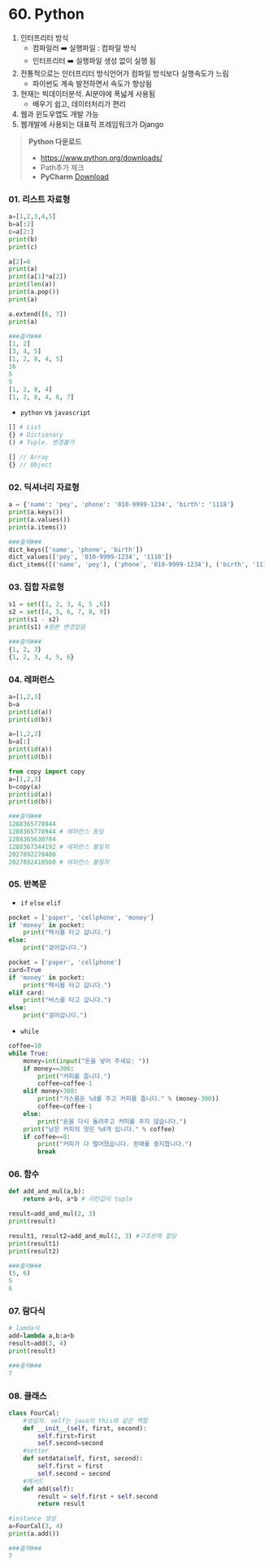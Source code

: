 # 60. Python

1. 인터프리터 방식
   - 컴파일러 :arrow_right: 실행파일 : 컴파일 방식
   - 인터프리터 :arrow_right: 실행파일 생성 없이 실행 됨
2. 전통적으로는 인터프리터 방식언어가 컴파일 방식보다 실행속도가 느림
   - 파이썬도 계속 발전하면서 속도가 향상됨
3. 현재는 빅데이터분석. AI분야에 폭넓게 사용됨
   - 배우기 쉽고, 데이터처리가 편리 
4. 웹과 윈도우앱도 개발 가능
5. 웹개발에 사용되는 대표적 프레임워크가 Django



> **Python 다운로드**
>
> - https://www.python.org/downloads/
> - Path추가 체크
> - **PyCharm** [Download](https://www.jetbrains.com/pycharm/download/?source=google&medium=cpc&campaign=APAC_en_KR_PyCharm_Branded&term=pycharm&content=698987581413&gad_source=1&gad_campaignid=14124132441&gbraid=0AAAAADloJziaV4GAgDqTNl4j7jWlQ0Byg&gclid=Cj0KCQjwjJrCBhCXARIsAI5x66W6sT_UvVRGnIeMtsl1u7B1Vc4IMoZcMECzuLz-KGJAK-Wz5O5sWooaAmPLEALw_wcB&section=windows)



### 01. 리스트 자료형

```python
a=[1,2,3,4,5]
b=a[:2]
c=a[2:]
print(b)
print(c)

a[2]=8
print(a)
print(a[1]*a[2])
print(len(a))
print(a.pop())
print(a)

a.extend([6, 7])
print(a)

###출력###
[1, 2]
[3, 4, 5]
[1, 2, 8, 4, 5]
16
5
5
[1, 2, 8, 4]
[1, 2, 8, 4, 6, 7]
```



- `python` vs `javascript`

```python
[] # List
{} # Dictionary
() # Tuple. 변경불가
```

```js
[] // Array
{} // Object
```



### 02. 딕셔너리 자료형

```python
a = {'name': 'pey', 'phone': '010-9999-1234', 'birth': '1118'}
print(a.keys())
print(a.values())
print(a.items())

###출력###
dict_keys(['name', 'phone', 'birth'])
dict_values(['pey', '010-9999-1234', '1118'])
dict_items([('name', 'pey'), ('phone', '010-9999-1234'), ('birth', '1118')])
```



### 03. 집합 자료형

```python
s1 = set([1, 2, 3, 4, 5 ,6])
s2 = set([4, 5, 6, 7, 8, 9])
print(s1 - s2)
print(s1) #원본 변경없음

###출력###
{1, 2, 3}
{1, 2, 3, 4, 5, 6}
```



### 04. 레퍼런스

```python
a=[1,2,3]
b=a
print(id(a))
print(id(b))

a=[1,2,3]
b=a[:]
print(id(a))
print(id(b))

from copy import copy
a=[1,2,3]
b=copy(a)
print(id(a))
print(id(b))

###출력###
1288365778944 
1288365778944 # 레퍼런스 동일
1288365630784
1288367344192 # 레퍼런스 불일치
2027892270400
2027892418560 # 레퍼런스 불일치
```



### 05. 반복문

- `if` `else` `elif`

```python
pocket = ['paper', 'cellphone', 'money']
if 'money' in pocket:
    print("택시를 타고 갑니다.")
else:
    print("걸어갑니다.")

pocket = ['paper', 'cellphone']
card=True
if 'money' in pocket:
    print("택시를 타고 갑니다.")
elif card:
    print("버스를 타고 갑니다.")
else:
    print("걸어갑니다.")
```



- `while` 

```python
coffee=10
while True:
    money=int(input("돈을 넣어 주세요: "))
    if money==300:
        print("커피를 줍니다.")
        coffee=coffee-1
    elif money>300:
        print("거스름돈 %d를 주고 커피를 줍니다." % (money-300))
        coffee=coffee-1
    else:
        print("돈을 다시 돌려주고 커피를 주지 않습니다.")
    print("남은 커피의 양은 %d개 입니다." % coffee)
    if coffee==0:
        print("커피가 다 떨어졌습니다. 판매를 중지합니다.")
        break
```



### 06. 함수

```python
def add_and_mul(a,b):
    return a+b, a*b # 리턴값이 tuple

result=add_and_mul(2, 3)
print(result)

result1, result2=add_and_mul(2, 3) #구조분해 할당
print(result1)
print(result2)

###출력###
(5, 6)
5
6
```



### 07. 람다식

```python
# lamda식
add=lambda a,b:a+b
result=add(3, 4)
print(result)

###출력###
7
```



### 08. 클래스

```python
class FourCal:
    #생성자. self는 java의 this와 같은 역할
    def __init__(self, first, second):
        self.first=first
        self.second=second
    #setter
    def setdata(self, first, second):
        self.first = first
        self.second = second
    #메서드
    def add(self):
        result = self.first + self.second
        return result

#instance 생성
a=FourCal(3, 4)
print(a.add())

###출력###
7
```

